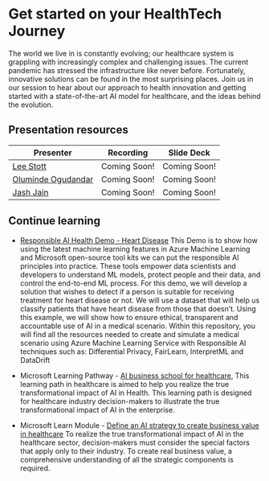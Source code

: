 # Get started on your HealthTech Journey

The world we live in is constantly evolving; our healthcare system is grappling with increasingly complex and challenging issues. The current pandemic has stressed the infrastructure like never before. Fortunately, innovative solutions can be found in the most surprising places. Join us in our session to hear about our approach to health innovation and getting started with a state-of-the-art AI model for healthcare, and the ideas behind the evolution.

## Presentation resources

| Presenter | Recording | Slide Deck |
| - | - | - |
| [Lee Stott](https://twitter.com/lee_stott) | Coming Soon! | Coming Soon! |
| [Oluminde Ogudandar](https://twitter.com/**account**) | Coming Soon! | Coming Soon! |
| [Jash Jain](https://twitter.com/**account**) | Coming Soon! | Coming Soon! |

## Continue learning

- [Responsible AI Health Demo - Heart Disease](https://github.com/leestott/ResponsibleAI)
This Demo is to show how using the latest machine learning features in Azure Machine Learning and Microsoft open-source tool kits we can put the responsible AI principles into practice. These tools empower data scientists and developers to understand ML models, protect people and their data, and control the end-to-end ML process. For this demo, we will develop a solution that wishes to detect if a person is suitable for receiving treatment for heart disease or not. We will use a dataset that will help us classify patients that have heart disease from those that doesn’t. Using this example, we will show how to ensure ethical, transparent and accountable use of AI in a medical scenario. Within this repository, you will find all the resources needed to create and simulate a medical scenario using Azure Machine Learning Service with Responsible AI techniques such as: Differential Privacy, FairLearn, InterpretML and DataDrift

- Microsoft Learning Pathway - [AI business school for healthcare](https://docs.microsoft.com/learn/paths/ai-business-school-healthcare), This learning path in healthcare is aimed to help you realize the true transformational impact of AI in Health. This learning path is designed for healthcare industry decision-makers to illustrate the true transformational impact of AI in the enterprise.

- Microsoft Learn Module - [Define an AI strategy to create business value in healthcare](https://docs.microsoft.com/learn/modules/ai-strategy-in-healthcare/) To realize the true transformational impact of AI in the healthcare sector, decision-makers must consider the special factors that apply only to their industry. To create real business value, a comprehensive understanding of all the strategic components is required.
